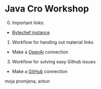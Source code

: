 # Java Cro Workshop

0. Important links:
- [Bytechef instance](https://demo.bytechef.io/)
 
1. Workflow for handing out material links
- Make a [OpenAi](https://platform.openai.com/settings/organization/api-keys) connection

3. Workflow for solving easy Github issues
- Make a [GitHub](https://docs.bytechef.io/reference/components/github) connection

moja promjena, antun
